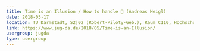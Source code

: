 ```yaml
---
title: Time is an Illusion / How to handle 💩 (Andreas Heigl)
date: 2018-05-17
location: TU Darmstadt, S2|02 (Robert-Piloty-Geb.), Raum C110, Hochschulstr. 10, 64289 Darmstadt
link: https://www.jug-da.de/2018/05/Time-is-an-Illusion/
usergroup: jugda
type: usergroup
---
```

